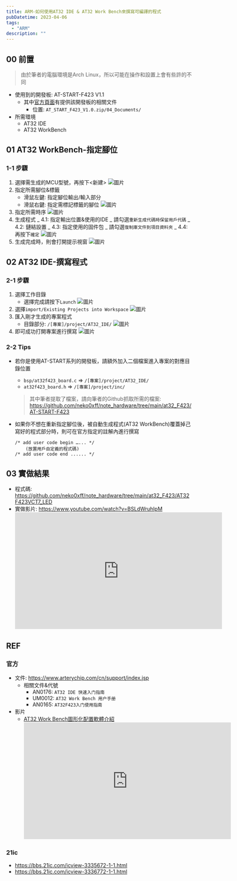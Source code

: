 ```yaml
---
title: ARM-如何使用AT32 IDE & AT32 Work Bench來撰寫可編譯的程式
pubDatetime: 2023-04-06
tags:
  - "ARM"
description: ""
---
```


## 00 前置

> 由於筆者的電腦環境是Arch Linux，所以可能在操作和設置上會有些許的不同

- 使用到的開發板: AT-START-F423 V1.1
  - 其中[官方頁面](https://www.arterychip.com/en/product/AT32F423.jsp)有提供該開發板的相關文件
    - 位置: `AT_START_F423_V1.0.zip/04_Documents/`
- 所需環境
  - AT32 IDE
  - AT32 WorkBench

## 01 AT32 WorkBench-指定腳位

### 1-1 步驟

1. 選擇需生成的MCU型號，再按下<新建>
   ![圖片](https://hackmd.io/_uploads/rklpfChP6.png)
2. 指定所需腳位&標籤
   - 滑鼠左鍵: 指定腳位輸出/輸入部分
   - 滑鼠右鍵: 指定需標記標籤的腳位
     ![圖片](https://hackmd.io/_uploads/BJADQRnwp.png)
3. 指定所需時序 ![圖片](https://hackmd.io/_uploads/Hkd_VChvT.png)
4. 生成程式 _ 4.1: 指定輸出位置&使用的IDE _ 請勾選`重新生成代碼時保留用戶代碼` _
   4.2: 鏈結設置 _ 4.3: 指定使用的固件包 _ 請勾選`復制庫文件到項目資料夾` _ 4.4:
   再按下`確定` ![圖片](https://hackmd.io/_uploads/BywUyy6P6.png)
5. 生成完成時，則會打開提示視窗
   ![圖片](https://hackmd.io/_uploads/SJoye16Pp.png)

## 02 AT32 IDE-撰寫程式

### 2-1 步驟

1. 選擇工作目錄
   - 選擇完成請按下`Launch` ![圖片](https://hackmd.io/_uploads/ByEN_kTDa.png)
2. 選擇`import/Existing Projects into Workspace`
   ![圖片](https://hackmd.io/_uploads/HyBa_kTDp.png)
3. 匯入剛才生成的專案程式
   - 目錄部分: `/[專案]/project/AT32_IDE/`
     ![圖片](https://hackmd.io/_uploads/rJkIYJTDa.png)
4. 即可成功打開專案進行撰寫 ![圖片](https://hackmd.io/_uploads/BJL5hypDp.png)

### 2-2 Tips

- 若你是使用AT-START系列的開發板，請額外加入二個檔案進入專案的對應目錄位置

  - `bsp/at32f423_board.c` => `/[專案]/project/AT32_IDE/`
  - `at32f423_board.h` => `/[專案]/project/inc/`

  > 其中筆者提取了檔案，請向筆者的Github抓取所需的檔案:
  > https://github.com/neko0xff/note_hardware/tree/main/at32_F423/AT-START-F423

- 如果你不想在重新指定腳位後，被自動生成程式(AT32
  WorkBench)覆蓋掉己寫好的程式部分時，則可在官方指定的註解內進行撰寫
  ```c=
  /* add user code begin …... */
      (放置用戶自定義的程式碼)
  /* add user code end ...... */
  ```

## 03 實做結果

- 程式碼:
  https://github.com/neko0xff/note_hardware/tree/main/at32_F423/AT32F423VCT7_LED
- 實做影片: https://www.youtube.com/watch?v=BSLdWruhIpM
  <iframe width="560" height="315" src="https://www.youtube.com/embed/BSLdWruhIpM?si=UwAgNrstewW0GrNd" title="YouTube video player" frameborder="0" allow="accelerometer; autoplay; clipboard-write; encrypted-media; gyroscope; picture-in-picture; web-share" referrerpolicy="strict-origin-when-cross-origin" allowfullscreen></iframe>

## REF

### 官方

- 文件: https://www.arterychip.com/cn/support/index.jsp
  - 相關文件&代號
    - AN0176: `AT32 IDE 快速入门指南`
    - UM0012: `AT32 Work Bench 用户手册`
    - AN0165: `AT32F423入门使用指南`
- 影片
  - [AT32 Work Bench圖形化配置軟體介紹](https://www.youtube.com/watch?v=-25ZQxwkvQ0)
    <iframe width="560" height="315" src="https://www.youtube.com/embed/-25ZQxwkvQ0?si=r11Vk0_313a3Bhne" title="YouTube video player" frameborder="0" allow="accelerometer; autoplay; clipboard-write; encrypted-media; gyroscope; picture-in-picture; web-share" referrerpolicy="strict-origin-when-cross-origin" allowfullscreen></iframe>

### 21ic

- https://bbs.21ic.com/icview-3335672-1-1.html
- https://bbs.21ic.com/icview-3336772-1-1.html
